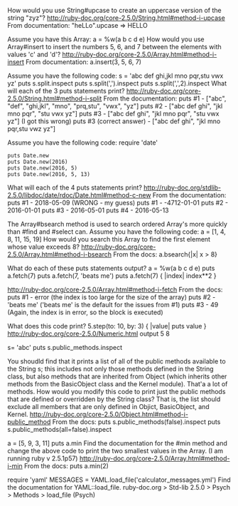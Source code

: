 How would you use String#upcase to create an uppercase version of the string "zyz"?
http://ruby-doc.org/core-2.5.0/String.html#method-i-upcase From documentation: "heLLo".upcase => HELLO

Assume you have this Array:
    a = %w(a b c d e)
How would you use Array#insert to insert the numbers 5, 6, and 7 between the elements with values 'c' and 'd'?
http://ruby-doc.org/core-2.5.0/Array.html#method-i-insert From documentation: a.insert(3, 5, 6, 7)

Assume you have the following code:
    s = 'abc def ghi,jkl mno pqr,stu vwx yz'
    puts s.split.inspect
    puts s.split(',').inspect
    puts s.split(',',2).inspect
What will each of the 3 puts statements print?
http://ruby-doc.org/core-2.5.0/String.html#method-i-split
From the documentation:
puts #1 - ["abc", "def", "ghi,jkl", "mno", "prq,stu", "vwx", "yz"]
puts #2 - ["abc def ghi", "jkl mno pqr", "stu vwx yz"]
puts #3 - ["abc def ghi", "jkl mno pqr", "stu vwx yz"] (I got this wrong)
puts #3 (correct answer) - ["abc def ghi", "jkl mno pqr,stu vwz yz"]

Assume you have the following code:
    require 'date'
    
    puts Date.new
    puts Date.new(2016)
    puts Date.new(2016, 5)
    puts Date.new(2016, 5, 13)

What will each of the 4 puts statements print?
http://ruby-doc.org/stdlib-2.5.0/libdoc/date/rdoc/Date.html#method-c-new
From the documentation:
puts #1 - 2018-05-09 (WRONG - my guess)
puts #1 - -4712-01-01
puts #2 - 2016-01-01
puts #3 - 2016-05-01
puts #4 - 2016-05-13

The Array#bsearch method is used to search ordered Array's more quickly than #find and #select can. Assume you have the following code:
    a = [1, 4, 8, 11, 15, 19]
How would you search this Array to find the first element whose value exceeds 8?
http://ruby-doc.org/core-2.5.0/Array.html#method-i-bsearch
From the docs: a.bsearch{|x| x > 8}

What do each of these puts statements output?
    a = %w(a b c d e)
    puts a.fetch(7)
    puts a.fetch(7, 'beats me')
    puts a.fetch(7) { |index| index**2 }

http://ruby-doc.org/core-2.5.0/Array.html#method-i-fetch
From the docs:
puts #1 - error (the index is too large for the size of the array)
puts #2 - 'beats me' ('beats me' is the default for the issues from #1)
puts #3 - 49 (Again, the index is in error, so the block is executed)

What does this code print?
    5.step(to: 10, by: 3) { |value| puts value }
http://ruby-doc.org/core-2.5.0/Numeric.html output 5 8

s= 'abc'
puts s.public_methods.inspect

You shoudld find that it prints a list of all of the public methods available to the String s; this includes not only those methods defined in the String class, but also methods that are inherited from Object (which inherits other methods from the BasicObject class and the Kernel module). That'a a lot of methods.
How would you modify this code to print just the public methods that are defined or overridden by the String class? That is, the list should exclude all members that are only defined in Objict,  BasicObject, and Kernel.
http://ruby-doc.org/core-2.5.0/Object.html#method-i-public_method
From the docs:
puts s.public_methods(false).inspect
puts s.public_methods(all=false).inspect

a = [5, 9, 3, 11]
puts a.min
Find the documentation for the #min method and change the above code to print the two smallest values in the Array.
(I am running ruby v 2.5.1p57) http://ruby-doc.org/core-2.5.0/Array.html#method-i-min
From the docs: puts a.min(2)

require 'yaml'
MESSAGES = YAML.load_file('calculator_messages.yml')
Find the documentation for YAML::load_file.
ruby-doc.org > Std-lib 2.5.0 > Psych > Methods > load_file (Psych)
